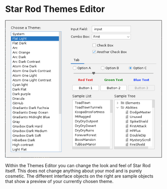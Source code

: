 # Star Rod Themes Editor

![Screenshot of the Star Rod Themes Editor](./img/StarRod_Themes.png "Star Rod Themes Editor")

Within the Themes Editor you can change the look and feel of Star Rod itself.
This does not change anything about your mod and is purely cosmetic.
The different interface objects on the right are sample objects that show a preview of your currently chosen theme.
